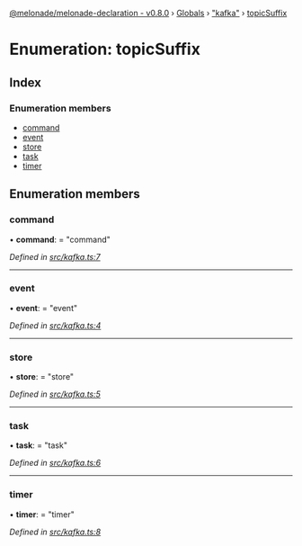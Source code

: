 [@melonade/melonade-declaration - v0.8.0](../README.md) › [Globals](../globals.md) › ["kafka"](../modules/_kafka_.md) › [topicSuffix](_kafka_.topicsuffix.md)

# Enumeration: topicSuffix

## Index

### Enumeration members

* [command](_kafka_.topicsuffix.md#command)
* [event](_kafka_.topicsuffix.md#event)
* [store](_kafka_.topicsuffix.md#store)
* [task](_kafka_.topicsuffix.md#task)
* [timer](_kafka_.topicsuffix.md#timer)

## Enumeration members

###  command

• **command**: = "command"

*Defined in [src/kafka.ts:7](https://github.com/devit-tel/melonade-declaration/blob/eb487fd/src/kafka.ts#L7)*

___

###  event

• **event**: = "event"

*Defined in [src/kafka.ts:4](https://github.com/devit-tel/melonade-declaration/blob/eb487fd/src/kafka.ts#L4)*

___

###  store

• **store**: = "store"

*Defined in [src/kafka.ts:5](https://github.com/devit-tel/melonade-declaration/blob/eb487fd/src/kafka.ts#L5)*

___

###  task

• **task**: = "task"

*Defined in [src/kafka.ts:6](https://github.com/devit-tel/melonade-declaration/blob/eb487fd/src/kafka.ts#L6)*

___

###  timer

• **timer**: = "timer"

*Defined in [src/kafka.ts:8](https://github.com/devit-tel/melonade-declaration/blob/eb487fd/src/kafka.ts#L8)*

